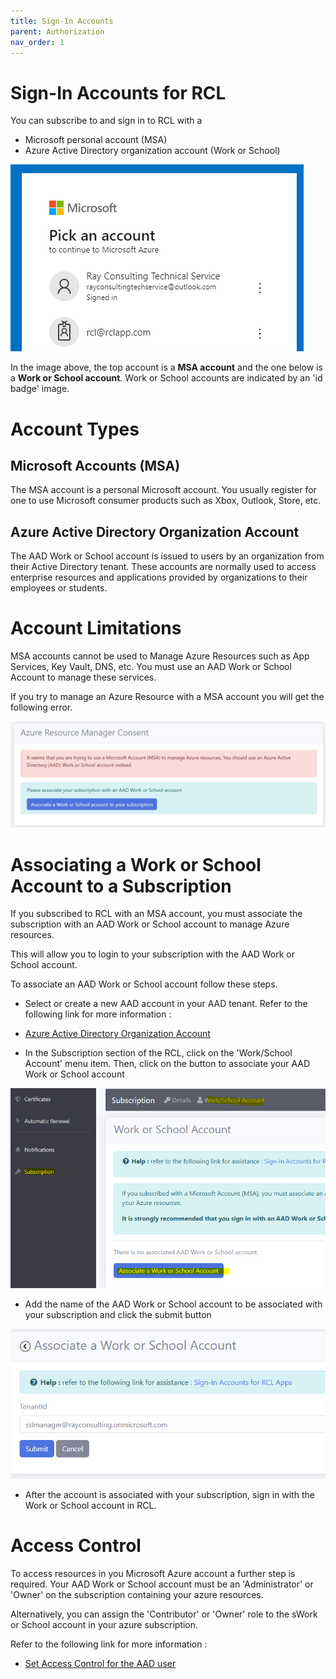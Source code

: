 ```yaml
---
title: Sign-In Accounts
parent: Authorization
nav_order: 1
---
```


# Sign-In Accounts for RCL

You can subscribe to and sign in to RCL with a

- Microsoft personal account (MSA)
- Azure Active Directory organization account (Work or School)

![image](../images/authorization_signin/signin-account-types.png)

In the image above, the top account is a **MSA account** and the one below is a **Work or School account**. Work or School accounts are indicated by an 'id badge' image.

# Account Types

## Microsoft Accounts (MSA)

The MSA account is a personal Microsoft account. You usually register for one to use Microsoft consumer products such as Xbox, Outlook, Store, etc.

## Azure Active Directory Organization Account

The AAD Work or School account is issued to users by an organization from their Active Directory tenant. These accounts are normally used to access enterprise resources and applications provided by organizations to their employees or students.

# Account Limitations

MSA accounts cannot be used to Manage Azure Resources such as App Services, Key Vault, DNS, etc. You must use an AAD Work or School Account to manage these services.

If you try to manage an Azure Resource with a MSA account you will get the following error.

![image](../images/portal/arm-consent-error.PNG)

# Associating a Work or School Account to a Subscription

If you subscribed to RCL with an MSA account, you must associate the subscription with an AAD Work or School account to manage Azure resources.

This will allow you to login to your subscription with the AAD Work or School account.

To associate an AAD Work or School account follow these steps.

- Select or create a new AAD account in your AAD tenant. Refer to the following link for more information :

- [Azure Active Directory Organization Account](./aad-account)

- In the Subscription section of the RCL, click on the 'Work/School Account' menu item. Then, click on the button to associate your AAD Work or School account

![image](../images/authorization_signin/signin-aad-associate-open.png)

- Add the name of the AAD Work or School account to be associated with your subscription and click the submit button

![image](../images/authorization_signin/signin-aad-associate.png)

- After the account is associated with your subscription, sign in with the Work or School account in RCL.

# Access Control

To access resources in you Microsoft Azure account a further step is required. Your AAD Work or School account must be an 'Administrator' or 'Owner' on the subscription containing your azure resources. 

Alternatively, you can assign the 'Contributor' or 'Owner' role to the sWork or School account in your azure subscription.

Refer to the following link for more information :

- [Set Access Control for the AAD user](./access-control-user)






